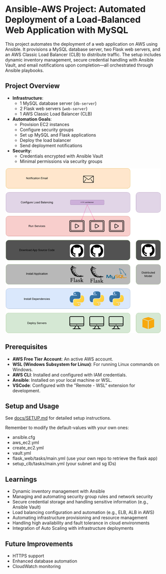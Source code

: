 # Ansible-AWS Project: Automated Deployment of a Load-Balanced Web Application with MySQL

This project automates the deployment of a web application on AWS using Ansible. It provisions a MySQL database server, two Flask web servers, and an AWS Classic Load Balancer (CLB) to distribute traffic. The setup includes dynamic inventory management, secure credential handling with Ansible Vault, and email notifications upon completion—all orchestrated through Ansible playbooks.

## Project Overview

- **Infrastructure**:
  - 1 MySQL database server (`db-server`)
  - 2 Flask web servers (`web-server`)
  - 1 AWS Classic Load Balancer (CLB)
- **Automation Goals**:
  - Provision EC2 instances
  - Configure security groups
  - Set up MySQL and Flask applications
  - Deploy the load balancer
  - Send deployment notifications
- **Security**:
  - Credentials encrypted with Ansible Vault
  - Minimal permissions via security groups

<p align="center">
  <img src="docs/images/project-structure.png" alt="Project Architecture" width="500">
</p>
  
## Prerequisites

- **AWS Free Tier Account**: An active AWS account.
- **WSL (Windows Subsystem for Linux)**: For running Linux commands on Windows.
- **AWS CLI**: Installed and configured with IAM credentials.
- **Ansible**: Installed on your local machine or WSL.
- **VSCode**: Configured with the "Remote - WSL" extension for development.

## Setup and Usage

See [docs/SETUP.md](docs/SETUP.md) for detailed setup instructions.

Remember to modify the default-values with your own ones:
  - ansible.cfg
  - aws_ec2.yml
  - create_ec2.yml
  - vault.yml
  - flask_web/tasks/main.yml (use your own repo to retrieve the flask app)
  - setup_clb/tasks/main.yml (your subnet and sg IDs)


## Learnings

- Dynamic inventory management with Ansible
- Managing and automating security group rules and network security
- Secure credential storage and handling sensitive information (e.g., Ansible Vault)
- Load balancing configuration and automation (e.g., ELB, ALB in AWS)
- Automating infrastructure provisioning and resource management
- Handling high availability and fault tolerance in cloud environments
- Integration of Auto Scaling with infrastructure deployments


## Future Improvements

- HTTPS support
- Enhanced database automation
- CloudWatch monitoring

